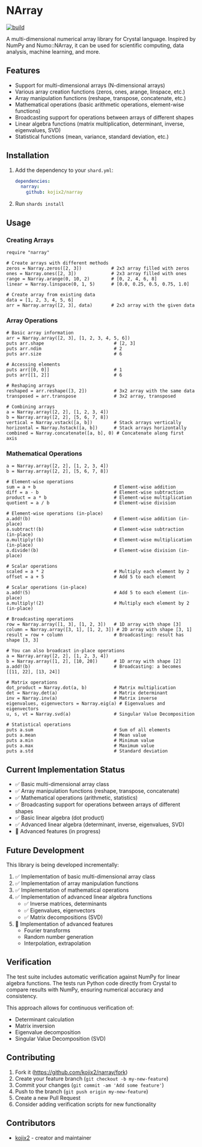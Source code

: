 # NArray

[![build](https://github.com/kojix2/narray/actions/workflows/test.yml/badge.svg)](https://github.com/kojix2/narray/actions/workflows/test.yml)

A multi-dimensional numerical array library for Crystal language. Inspired by NumPy and Numo::NArray, it can be used for scientific computing, data analysis, machine learning, and more.

## Features

- Support for multi-dimensional arrays (N-dimensional arrays)
- Various array creation functions (zeros, ones, arange, linspace, etc.)
- Array manipulation functions (reshape, transpose, concatenate, etc.)
- Mathematical operations (basic arithmetic operations, element-wise functions)
- Broadcasting support for operations between arrays of different shapes
- Linear algebra functions (matrix multiplication, determinant, inverse, eigenvalues, SVD)
- Statistical functions (mean, variance, standard deviation, etc.)

## Installation

1. Add the dependency to your `shard.yml`:

   ```yaml
   dependencies:
     narray:
       github: kojix2/narray
   ```

2. Run `shards install`

## Usage

### Creating Arrays

```crystal
require "narray"

# Create arrays with different methods
zeros = Narray.zeros([2, 3])           # 2x3 array filled with zeros
ones = Narray.ones([2, 3])             # 2x3 array filled with ones
range = Narray.arange(0, 10, 2)        # [0, 2, 4, 6, 8]
linear = Narray.linspace(0, 1, 5)      # [0.0, 0.25, 0.5, 0.75, 1.0]

# Create array from existing data
data = [1, 2, 3, 4, 5, 6]
arr = Narray.array([2, 3], data)       # 2x3 array with the given data
```

### Array Operations

```crystal
# Basic array information
arr = Narray.array([2, 3], [1, 2, 3, 4, 5, 6])
puts arr.shape                          # [2, 3]
puts arr.ndim                           # 2
puts arr.size                           # 6

# Accessing elements
puts arr[[0, 0]]                        # 1
puts arr[[1, 2]]                        # 6

# Reshaping arrays
reshaped = arr.reshape([3, 2])          # 3x2 array with the same data
transposed = arr.transpose              # 3x2 array, transposed

# Combining arrays
a = Narray.array([2, 2], [1, 2, 3, 4])
b = Narray.array([2, 2], [5, 6, 7, 8])
vertical = Narray.vstack([a, b])        # Stack arrays vertically
horizontal = Narray.hstack([a, b])      # Stack arrays horizontally
combined = Narray.concatenate([a, b], 0) # Concatenate along first axis
```

### Mathematical Operations

```crystal
a = Narray.array([2, 2], [1, 2, 3, 4])
b = Narray.array([2, 2], [5, 6, 7, 8])

# Element-wise operations
sum = a + b                             # Element-wise addition
diff = a - b                            # Element-wise subtraction
product = a * b                         # Element-wise multiplication
quotient = a / b                        # Element-wise division

# Element-wise operations (in-place)
a.add!(b)                               # Element-wise addition (in-place)
a.subtract!(b)                          # Element-wise subtraction (in-place)
a.multiply!(b)                          # Element-wise multiplication (in-place)
a.divide!(b)                            # Element-wise division (in-place)

# Scalar operations
scaled = a * 2                          # Multiply each element by 2
offset = a + 5                          # Add 5 to each element

# Scalar operations (in-place)
a.add!(5)                               # Add 5 to each element (in-place)
a.multiply!(2)                          # Multiply each element by 2 (in-place)

# Broadcasting operations
row = Narray.array([1, 3], [1, 2, 3])   # 1D array with shape [3]
column = Narray.array([3, 1], [1, 2, 3]) # 2D array with shape [3, 1]
result = row + column                   # Broadcasting: result has shape [3, 3]

# You can also broadcast in-place operations
a = Narray.array([2, 2], [1, 2, 3, 4])
b = Narray.array([1, 2], [10, 20])      # 1D array with shape [2]
a.add!(b)                               # Broadcasting: a becomes [[11, 22], [13, 24]]

# Matrix operations
dot_product = Narray.dot(a, b)          # Matrix multiplication
det = Narray.det(a)                     # Matrix determinant
inv = Narray.inv(a)                     # Matrix inverse
eigenvalues, eigenvectors = Narray.eig(a) # Eigenvalues and eigenvectors
u, s, vt = Narray.svd(a)                # Singular Value Decomposition

# Statistical operations
puts a.sum                              # Sum of all elements
puts a.mean                             # Mean value
puts a.min                              # Minimum value
puts a.max                              # Maximum value
puts a.std                              # Standard deviation
```

## Current Implementation Status

- ✅ Basic multi-dimensional array class
- ✅ Array manipulation functions (reshape, transpose, concatenate)
- ✅ Mathematical operations (arithmetic, statistics)
- ✅ Broadcasting support for operations between arrays of different shapes
- ✅ Basic linear algebra (dot product)
- ✅ Advanced linear algebra (determinant, inverse, eigenvalues, SVD)
- 🔄 Advanced features (in progress)

## Future Development

This library is being developed incrementally:

1. ✅ Implementation of basic multi-dimensional array class
2. ✅ Implementation of array manipulation functions
3. ✅ Implementation of mathematical operations
4. ✅ Implementation of advanced linear algebra functions
   - ✅ Inverse matrices, determinants
   - ✅ Eigenvalues, eigenvectors
   - ✅ Matrix decompositions (SVD)
5. 🔄 Implementation of advanced features
   - Fourier transforms
   - Random number generation
   - Interpolation, extrapolation

## Verification

The test suite includes automatic verification against NumPy for linear algebra functions. The tests run Python code directly from Crystal to compare results with NumPy, ensuring numerical accuracy and consistency.

This approach allows for continuous verification of:
- Determinant calculation
- Matrix inversion
- Eigenvalue decomposition
- Singular Value Decomposition (SVD)

## Contributing

1. Fork it (<https://github.com/kojix2/narray/fork>)
2. Create your feature branch (`git checkout -b my-new-feature`)
3. Commit your changes (`git commit -am 'Add some feature'`)
4. Push to the branch (`git push origin my-new-feature`)
5. Create a new Pull Request
6. Consider adding verification scripts for new functionality

## Contributors

- [kojix2](https://github.com/kojix2) - creator and maintainer
